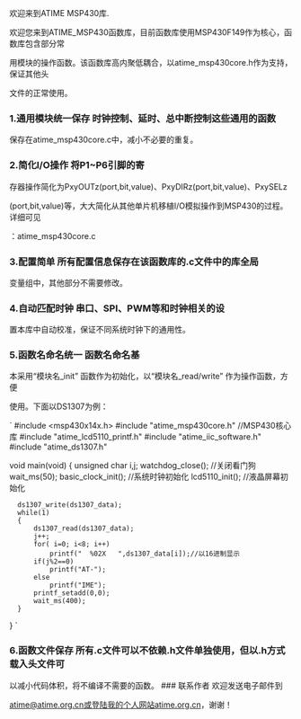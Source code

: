 欢迎来到ATIME MSP430库.

欢迎您来到ATIME_MSP430函数库，目前函数库使用MSP430F149作为核心，函数库包含部分常

用模块的操作函数。该函数库高内聚低耦合，以atime_msp430core.h作为支持，保证其他头

文件的正常使用。 

### 1.通用模块统一保存 时钟控制、延时、总中断控制这些通用的函数

保存在atime_msp430core.c中，减小不必要的重复。 

### 2.简化I/O操作 将P1~P6引脚的寄

存器操作简化为PxyOUTz(port,bit,value)、PxyDIRz(port,bit,value)、PxySELz

(port,bit,value)等，大大简化从其他单片机移植I/O模拟操作到MSP430的过程。详细可见

：atime_msp430core.c 

### 3.配置简单 所有配置信息保存在该函数库的.c文件中的库全局

变量组中，其他部分不需要修改。 

### 4.自动匹配时钟 串口、SPI、PWM等和时钟相关的设

置本库中自动校准，保证不同系统时钟下的通用性。 

### 5.函数名命名统一 函数名命名基

本采用“模块名_init” 函数作为初始化，以“模块名_read/write” 作为操作函数，方便

使用。下面以DS1307为例：

`
  #include <msp430x14x.h>
  #include "atime_msp430core.h"                  //MSP430核心库
  #include "atime_lcd5110_printf.h"
  #include "atime_iic_software.h"
  #include "atime_ds1307.h"

  void main(void)
  {
      unsigned char i,j;
      watchdog_close();                          //关闭看门狗
      wait_ms(50);
      basic_clock_init();                        //系统时钟初始化
      lcd5110_init();                            //液晶屏幕初始化
      
      ds1307_write(ds1307_data);
      while(1)
      {
          ds1307_read(ds1307_data);
          j++;
          for( i=0; i<8; i++)
              printf("  %02X   ",ds1307_data[i]);//以16进制显示
          if(j%2==0)
              printf("AT-");
          else
              printf("IME");
          printf_setadd(0,0);
          wait_ms(400);
      } 
  }
`

### 6.函数文件保存 所有.c文件可以不依赖.h文件单独使用，但以.h方式载入头文件可

以减小代码体积，将不编译不需要的函数。 ### 联系作者 欢迎发送电子邮件到

atime@atime.org.cn或登陆我的个人网站atime.org.cn，谢谢！
